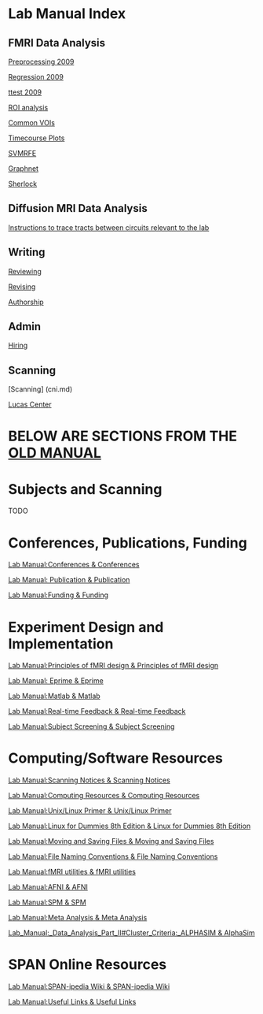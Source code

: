 # Lab Manual Index

## FMRI Data Analysis

[Preprocessing 2009](preprocess09.md)

[Regression 2009](regression09.md)

[ttest 2009](ttest09.md)

[ROI analysis](roi_analysis.md)

[Common VOIs](voi_stats.md)

[Timecourse Plots](timecourses.md)

[SVMRFE](svm.md)

[Graphnet](graphnet.md)

[Sherlock](sherlock.md)

## Diffusion MRI Data Analysis

[Instructions to trace tracts between circuits relevant to the lab](https://github.com/josiahl/spantracts)

## Writing

[Reviewing](reviewing.md)

[Revising](revising.md)

[Authorship](authorship.md)


## Admin

[Hiring](hiring.md)

## Scanning
[Scanning] (cni.md)

[Lucas Center](lucas.md)


# BELOW ARE SECTIONS FROM THE [OLD MANUAL](https://web.stanford.edu/group/spanlab/cgi-bin/wiki/index.php?title=Lab_Manual)
# Subjects and Scanning

TODO

# Conferences, Publications, Funding

[Lab Manual:Conferences & Conferences]()

[Lab Manual: Publication  &  Publication]()

[Lab Manual:Funding & Funding]()

# Experiment Design and Implementation

[Lab Manual:Principles of fMRI design  &  Principles of fMRI design]()

[Lab Manual: Eprime & Eprime]()

[Lab Manual:Matlab  &  Matlab]()

[Lab Manual:Real-time Feedback  &  Real-time Feedback]()

[Lab Manual:Subject Screening  &  Subject Screening]()

# Computing/Software Resources 

[Lab Manual:Scanning Notices & Scanning Notices]()

[Lab Manual:Computing Resources & Computing Resources]()

[Lab Manual:Unix/Linux Primer & Unix/Linux Primer]()

[Lab Manual:Linux for Dummies 8th Edition &  Linux for Dummies 8th Edition]()

[Lab Manual:Moving and Saving Files & Moving and Saving Files]()

[Lab Manual:File Naming Conventions & File Naming Conventions]()

[Lab Manual:fMRI utilities & fMRI utilities]()

[Lab Manual:AFNI & AFNI]()

[Lab Manual:SPM & SPM]()

[Lab Manual:Meta Analysis & Meta Analysis]()

[Lab_Manual:_Data_Analysis_Part_II#Cluster_Criteria:_ALPHASIM & AlphaSim]()

# SPAN Online Resources

[Lab Manual:SPAN-ipedia Wiki & SPAN-ipedia Wiki]()

[Lab Manual:Useful Links & Useful Links]()


